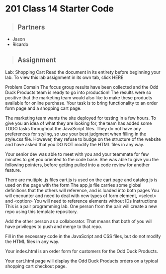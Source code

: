# 201 Class 14 Starter Code

> ## Partners
* Jason
* Ricardo

> ## Assignment

Lab: Shopping Cart
Read the document in its entirety before beginning your lab. To view this lab assignment in its own tab, click HERE

Problem Domain
The focus group results have been collected and the Odd Duck Products team is ready to go into production! The results were so positive that the marketing team would also like to make these products available for online purchase. Your task is to bring functionality to an order form page and a shopping cart page.

The marketing team wants the site deployed for testing in a few hours. To give you an idea of what they are looking for, the team has added some TODO tasks throughout the JavaScript files. They do not have any preferences for styling, so use your best judgment when filling in the style.css file. However, they refuse to budge on the structure of the website and have asked that you DO NOT modify the HTML files in any way.

Your senior dev was able to meet with you and your teammate for few minutes to get you oriented to the code base. She was able to give you the following pointers, before getting pulled into a code review for another feature.

There are multiple .js files
cart.js is used on the cart page and catalog.js is used on the page with the form
The app.js file carries some global definitions that the others will reference, and is loaded into both pages
You will encounter and need to deal with new types of form element, \<select> and \<option>
You will need to reference elements without IDs
Instructions
This is a pair programming lab. One person from the pair will create a new repo using this template repository.

Add the other person as a collaborator. That means that both of you will have privileges to push and merge to that repo.

Fill in the necessary code in the JavaScript and CSS files, but do not modify the HTML files in any way.

Your index.html is an order form for customers for the Odd Duck Products.

Your cart.html page will display the Odd Duck Products orders on a typical shopping cart checkout page.

